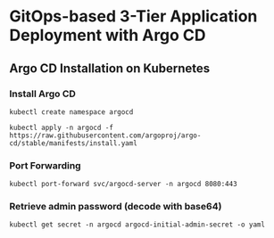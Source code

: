 # GitOps-based 3-Tier Application Deployment with Argo CD


## Argo CD Installation on Kubernetes

### Install Argo CD

`kubectl create namespace argocd`

`kubectl apply -n argocd -f https://raw.githubusercontent.com/argoproj/argo-cd/stable/manifests/install.yaml`

### Port Forwarding

`kubectl port-forward svc/argocd-server -n argocd 8080:443`

### Retrieve admin password (decode with base64)

`kubectl get secret -n argocd argocd-initial-admin-secret -o yaml`
